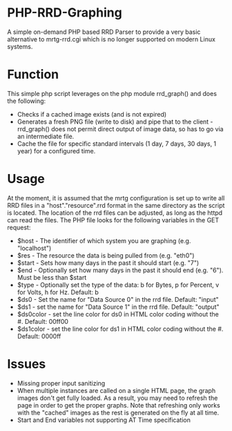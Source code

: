 # PHP-RRD-Graphing
A simple on-demand PHP based RRD Parser to provide a very basic alternative to mrtg-rrd.cgi which is no longer supported on modern Linux systems.

# Function
This simple php script leverages on the php module rrd_graph() and does the following:
* Checks if a cached image exists (and is not expired)
* Generates a fresh PNG file (write to disk) and pipe that to the client - rrd_graph() does not permit direct output of image data, so has to go via an intermediate file.
* Cache the file for specific standard intervals (1 day, 7 days, 30 days, 1 year) for a configured time.

# Usage
At the moment, it is assumed that the mrtg configuration is set up to write all RRD files in a "host"."resource".rrd format in the same directory as the script is located. The location of the rrd files can be adjusted, as long as the httpd can read the files.
The PHP file looks for the following variables in the GET request:
* $host - The identifier of which system you are graphing (e.g. "localhost")
* $res - The resource the data is being pulled from (e.g. "eth0")
* $start - Sets how many days in the past it should start (e.g. "7")
* $end - Optionally set how many days in the past it should end (e.g. "6"). Must be less than $start
* $type - Optionally set the type of the data: b for Bytes, p for Percent, v for Volts, h for Hz. Default: b
* $ds0 - Set the name for "Data Source 0" in the rrd file. Default: "input"
* $ds1 - set the name for "Data Source 1" in the rrd file. Default: "output"
* $ds0color - set the line color for ds0 in HTML color coding without the #. Default: 00ff00
* $ds1color - set the line color for ds1 in HTML color coding without the #. Default: 0000ff

# Issues
* Missing proper input sanitizing
* When multiple instances are called on a single HTML page, the graph images don't get fully loaded. As a result, you may need to refresh the page in order to get the proper graphs. Note that refreshing only works with the "cached" images as the rest is generated on the fly at all time.
* Start and End variables not supporting AT Time specification
